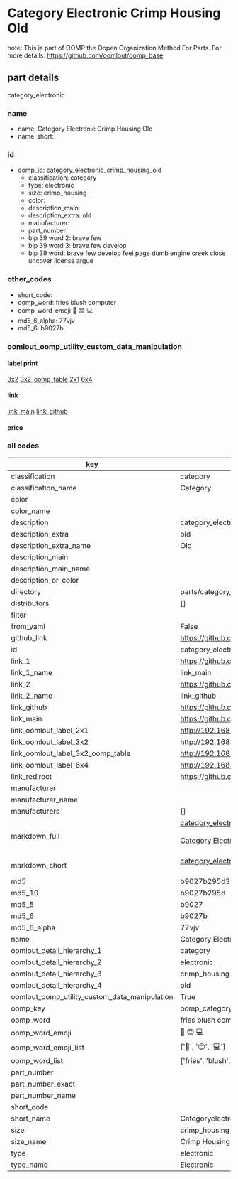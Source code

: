 # Category Electronic Crimp Housing Old  

note: This is part of OOMP the Oopen Organization Method For Parts. For more details: https://github.com/oomlout/oomp_base

##  part details
  



category_electronic



### name
* name: Category Electronic Crimp Housing Old
* name_short: 
### id
* oomp_id: category_electronic_crimp_housing_old
  * classification: category
  * type: electronic
  * size: crimp_housing
  * color: 
  * description_main: 
  * description_extra: old
  * manufacturer: 
  * part_number: 
  * bip 39 word 2: brave few
  * bip 39 word 3: brave few develop
  * bip 39 word: brave few develop feel page dumb engine creek close uncover license argue

### other_codes
* short_code: 
* oomp_word: fries blush computer
* oomp_word_emoji :fries: :blush: :computer:
* md5_6_alpha: 77vjv
* md5_6: b9027b






### oomlout_oomp_utility_custom_data_manipulation
#### label print
[3x2](http://192.168.1.245:1112/?label=oomp%2077vjv)
[3x2_oomp_table](http://192.168.1.108:1112/?label=oomp%2077vjv)
[2x1](http://192.168.1.242:1112/?label=oomp%2077vjv)
[6x4](http://192.168.1.55:1112/?label=oomp%2077vjv)    

#### link

[link_main](https://github.com/oomlout/oomlout_oomp_version_1_messy/tree/main/parts/category_electronic_crimp_housing_old) [link_github](https://github.com/oomlout/oomlout_oomp_version_1_messy/tree/main/parts/category_electronic_crimp_housing_old)                             

#### price







### all codes 
| key | value |  
| --- | --- |  
| classification | category |  
| classification_name | Category |  
| color |  |  
| color_name |  |  
| description | category_electronic |  
| description_extra | old |  
| description_extra_name | Old |  
| description_main |  |  
| description_main_name |  |  
| description_or_color |   |  
| directory | parts/category_electronic_crimp_housing_old |  
| distributors | [] |  
| filter |  |  
| from_yaml | False |  
| github_link | https://github.com/oomlout/oomlout_oomp_part_src/tree/main/parts/category_electronic_crimp_housing_old |  
| id | category_electronic_crimp_housing_old |  
| link_1 | https://github.com/oomlout/oomlout_oomp_version_1_messy/tree/main/parts/category_electronic_crimp_housing_old |  
| link_1_name | link_main |  
| link_2 | https://github.com/oomlout/oomlout_oomp_version_1_messy/tree/main/parts/category_electronic_crimp_housing_old |  
| link_2_name | link_github |  
| link_github | https://github.com/oomlout/oomlout_oomp_version_1_messy/tree/main/parts/category_electronic_crimp_housing_old |  
| link_main | https://github.com/oomlout/oomlout_oomp_version_1_messy/tree/main/parts/category_electronic_crimp_housing_old |  
| link_oomlout_label_2x1 | http://192.168.1.242:1112/?label=oomp%2077vjv |  
| link_oomlout_label_3x2 | http://192.168.1.245:1112/?label=oomp%2077vjv |  
| link_oomlout_label_3x2_oomp_table | http://192.168.1.108:1112/?label=oomp%2077vjv |  
| link_oomlout_label_6x4 | http://192.168.1.55:1112/?label=oomp%2077vjv |  
| link_redirect | https://github.com/oomlout/oomlout_oomp_version_1_messy/tree/main/parts/category_electronic_crimp_housing_old |  
| manufacturer |  |  
| manufacturer_name |  |  
| manufacturers | [] |  
| markdown_full | [category_electronic_crimp_housing_old](none)<br>[](none)<br>[Category Electronic Crimp Housing Old](none)<br><br> |  
| markdown_short | [category_electronic_crimp_housing_old](none)<br><br> |  
| md5 | b9027b295d33294d0fcf754c791560da |  
| md5_10 | b9027b295d |  
| md5_5 | b9027 |  
| md5_6 | b9027b |  
| md5_6_alpha | 77vjv |  
| name | Category Electronic Crimp Housing Old |  
| oomlout_detail_hierarchy_1 | category |  
| oomlout_detail_hierarchy_2 | electronic |  
| oomlout_detail_hierarchy_3 | crimp_housing |  
| oomlout_detail_hierarchy_4 | old |  
| oomlout_oomp_utility_custom_data_manipulation | True |  
| oomp_key | oomp_category_electronic_crimp_housing_old |  
| oomp_word | fries blush computer |  
| oomp_word_emoji | :fries: :blush: :computer: |  
| oomp_word_emoji_list | [':fries:', ':blush:', ':computer:'] |  
| oomp_word_list | ['fries', 'blush', 'computer'] |  
| part_number |  |  
| part_number_exact |  |  
| part_number_name |  |  
| short_code |  |  
| short_name | Categoryelectronic |  
| size | crimp_housing |  
| size_name | Crimp Housing |  
| type | electronic |  
| type_name | Electronic |  

